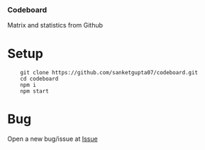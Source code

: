 ### Codeboard

Matrix and statistics from Github

# Setup

```
    git clone https://github.com/sanketgupta07/codeboard.git
    cd codeboard
    npm i
    npm start

```

# Bug

Open a new bug/issue at [Issue](https://github.com/sanketgupta07/codeboard/issues/new)
